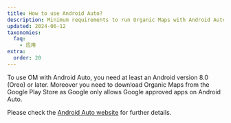 ```yaml
---
title: How to use Android Auto?
description: Minimum requirements to run Organic Maps with Android Auto
updated: 2024-06-12
taxonomies:
  faq:
    - 应用
extra:
  order: 20
---
```


To use OM with Android Auto, you need at least an Android version 8.0 (Oreo) or later. Moreover you need to download Organic Maps from the Google Play Store as Google only allows Google approved apps on Android Auto.

Please check the [Android Auto website](https://www.android.com/auto/) for further details.
